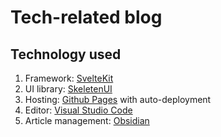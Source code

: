 # Tech-related blog



## Technology used

1. Framework: [SvelteKit](https://kit.svelte.dev/)
2. UI library: [SkeletenUI](https://www.skeleton.dev/)
3. Hosting: [Github Pages](https://pages.github.com/) with auto-deployment
4. Editor: [Visual Studio Code](https://code.visualstudio.com/)
5. Article management: [Obsidian](https://obsidian.md/)
